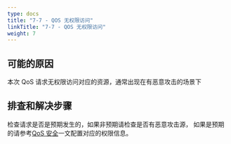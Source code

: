 ```yaml
---
type: docs
title: "7-7 - QOS 无权限访问"
linkTitle: "7-7 - QOS 无权限访问"
weight: 7
---
```


## 可能的原因

本次 QoS 请求无权限访问对应的资源，通常出现在有恶意攻击的场景下

## 排查和解决步骤

检查请求是否是预期发生的，如果非预期请检查是否有恶意攻击源，
如果是预期的请参考[QoS 安全](/zh-cn/docs3-v2/java-sdk/reference-manual/qos/overview/#%E5%AE%89%E5%85%A8)一文配置对应的权限信息。

<p style="margin-top: 3rem;"> </p>